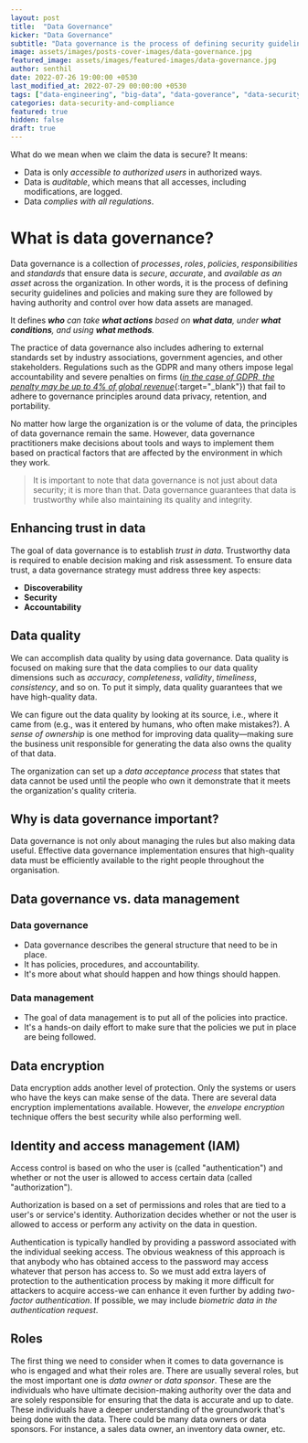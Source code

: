 ```yaml
---
layout: post
title:  "Data Governance"
kicker: "Data Governance"
subtitle: "Data governance is the process of defining security guidelines and policies and making sure they are followed by having authority and control over how data assets are managed."
image: assets/images/posts-cover-images/data-governance.jpg
featured_image: assets/images/featured-images/data-governance.jpg
author: senthil
date: 2022-07-26 19:00:00 +0530
last_modified_at: 2022-07-29 00:00:00 +0530
tags: ["data-engineering", "big-data", "data-goverance", "data-security"]
categories: data-security-and-compliance
featured: true
hidden: false
draft: true
---
```


What do we mean when we claim the data is secure? It means:
- Data is only *accessible to authorized users* in authorized ways.
- Data is *auditable*, which means that all accesses, including modifications, are logged.
- Data *complies with all regulations*.

# What is data governance?

Data governance is a collection of *processes*, *roles*, *policies*, *responsibilities* and *standards* that ensure data is *secure*, *accurate*, and *available as an asset* across the organization. In other words, it is the process of defining security guidelines and policies and making sure they are followed by having authority and control over how data assets are managed. 

It defines ***who** can take **what actions** based on **what data**, under **what conditions**, and using **what methods**.*

The practice of data governance also includes adhering to external standards set by industry associations, government agencies, and other stakeholders. Regulations such as the GDPR and many others impose legal accountability and severe penalties on firms ([*in the case of GDPR, the penalty may be up to 4% of global revenue*](https://gdpr.eu/fines/){:target="_blank"}) that fail to adhere to governance principles around data privacy, retention, and portability. 

No matter how large the organization is or the volume of data, the principles of data governance remain the same. However, data governance practitioners make decisions about tools and ways to implement them based on practical factors that are affected by the environment in which they work.

> It is important to note that data governance is not just about data security; it is more than that. Data governance guarantees that data is trustworthy while also maintaining its quality and integrity.

## Enhancing trust in data

The goal of data governance is to establish *trust in data*. Trustworthy data is required to enable decision making and risk assessment. To ensure data trust, a data governance strategy must address three key aspects:

- **Discoverability**
- **Security**
- **Accountability**

## Data quality

We can accomplish data quality by using data governance. Data quality is focused on making sure that the data complies to our data quality dimensions such as *accuracy*, *completeness*, *validity*, *timeliness*, *consistency*, and so on. To put it simply, data quality guarantees that we have high-quality data.

We can figure out the data quality by looking at its source, i.e., where it came from (e.g., was it entered by humans, who often make mistakes?). A *sense of ownership* is one method for improving data quality—making sure the business unit responsible for generating the data also owns the quality of that data. 

The organization can set up a *data acceptance process* that states that data cannot be used until the people who own it demonstrate that it meets the organization's quality criteria.

## Why is data governance important?

Data governance is not only about managing the rules but also making data useful. Effective data governance implementation ensures that high-quality data must be efficiently available to the right people throughout the organisation.

## Data governance vs. data management

### Data governance

- Data governance describes the general structure that need to be in place.
- It has policies, procedures, and accountability.
- It's more about what should happen and how things should happen.

### Data management

- The goal of data management is to put all of the policies into practice.
- It's a hands-on daily effort to make sure that the policies we put in place are being followed.

## Data encryption

Data encryption adds another level of protection. Only the systems or users who have the keys can make sense of the data. There are several data encryption implementations available. However, the *envelope encryption* technique offers the best security while also performing well.

## Identity and access management (IAM)

Access control is based on who the user is (called "authentication") and whether or not the user is allowed to access certain data (called "authorization"). 

Authorization is based on a set of permissions and roles that are tied to a user's or service's identity. Authorization decides whether or not the user is allowed to access or perform any activity on the data in question.

Authentication is typically handled by providing a password associated with the individual seeking access. The obvious weakness of this approach is that anybody who has obtained access to the password may access whatever that person has access to. So we must add extra layers of protection to the authentication process by making it more difficult for attackers to acquire access-we can enhance it even further by adding *two-factor authentication*. If possible, we may include *biometric data in the authentication request*.

## Roles

The first thing we need to consider when it comes to data governance is who is engaged and what their roles are. There are usually several roles, but the most important one is *data owner* or *data sponsor*. These are the individuals who have ultimate decision-making authority over the data and are solely responsible for ensuring that the data is accurate and up to date. These individuals have a deeper understanding of the groundwork that's being done with the data. There could be many data owners or data sponsors. For instance, a sales data owner, an inventory data owner, etc.